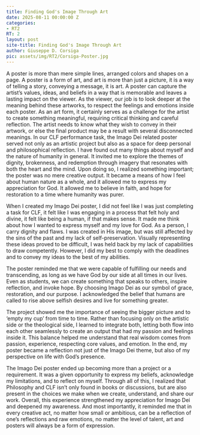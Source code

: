 ```yaml
---
title: Finding God's Image Through Art
date: 2025-08-11 00:00:00 Z
categories:
- RT2
RT: 2
layout: post
site-title: Finding God's Image Through Art
author: Giuseppe D. Corsiga
pic: assets/img/RT2/Corsiga-Poster.jpg
---
```


A poster is more than mere simple lines, arranged colors and shapes on a page. A poster is a form of art, and art is more than just a picture, it is a way of telling a story, conveying a message, it is art. A poster can capture the artist’s values, ideas, and beliefs in a way that is memorable and leaves a lasting impact on the viewer. As the viewer, our job is to look deeper at the meaning behind these artworks, to respect the feelings and emotions inside each poster. As an art form, it certainly serves as a challenge for the artist to create something meaningful, requiring critical thinking and careful reflection. The artist needs to know what they wish to convey in their artwork, or else the final product may be a result with several disconnected meanings. In our CLF performance task, the Imago Dei related poster served not only as an artistic project but also as a space for deep personal and philosophical reflection. I have found out many things about myself and the nature of humanity in general. It invited me to explore the themes of dignity, brokenness, and redemption through imagery that resonates with both the heart and the mind. Upon doing so, I realized something important; the poster was no mere creative output. It became a means of how I feel about human nature as a whole, and it allowed me to express my appreciation for God. It allowed me to believe in faith, and hope for restoration to a time where humanity was purer.

When I created my Imago Dei poster, I did not feel like I was just completing a task for CLF, it felt like I was engaging in a process that felt holy and divine, it felt like being a human, if that makes sense. It made me think about how I wanted to express myself and my love for God. As a person, I carry dignity and flaws. I was created in His image, but was still affected by the sins of the past and my lack of self-preservation. Visually representing these ideas proved to be difficult, I was held back by my lack of capabilities to draw competently. However, I did my best to comply with the deadlines and to convey my ideas to the best of my abilities. 

The poster reminded me that we were capable of fulfilling our needs and transcending, as long as we have God by our side at all times in our lives. Even as students, we can create something that speaks to others, inspire reflection, and invoke hope. By choosing Imago Dei as our symbol of grace, restoration, and our purpose. I acknowledged the belief that humans are called to rise above selfish desires and live for something greater.


The project showed me the importance of seeing the bigger picture and to ‘empty my cup’ from time to time. Rather than focusing only on the artistic side or the theological side, I learned to integrate both, letting both flow into each other seamlessly to create an output that had my passion and feelings inside it. This balance helped me understand that real wisdom comes from passion, experience, respecting core values, and emotion. In the end, my poster became a reflection not just of the Imago Dei theme, but also of my perspective on life with God’s presence. 

The Imago Dei poster ended up becoming more than a project or a requirement. It was a given opportunity to express my beliefs, acknowledge my limitations, and to reflect on myself. Through all of this, I realized that Philosophy and CLF isn’t only found in books or discussions, but are also present in the choices we make when we create, understand, and share our work. Overall, this experience strengthened my appreciation for Imago Dei and deepened my awareness.  And most importantly, it reminded me that in every creative act, no matter how small or ambitious, can be a reflection of one’s reflections and raw emotions, no matter the level of talent, art and posters will always be a form of expression.
